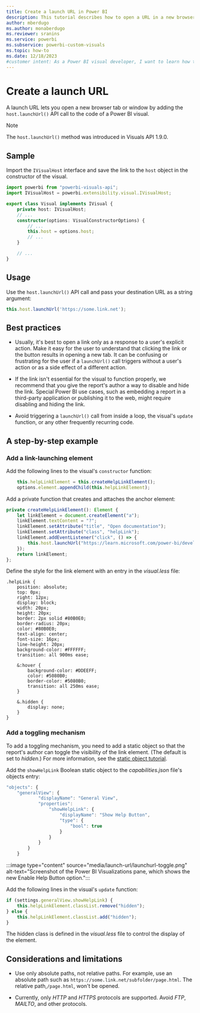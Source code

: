 ```yaml
---
title: Create a launch URL in Power BI
description: This tutorial describes how to open a URL in a new browser tab by using launch URLs in Power BI visuals.
author: mberdugo
ms.author: monaberdugo
ms.reviewer: sranins
ms.service: powerbi
ms.subservice: powerbi-custom-visuals
ms.topic: how-to
ms.date: 12/18/2023
#customer intent: As a Power BI visual developer, I want to learn how to create a visual that opens a URL in a new browser tab so that I can provide additional information to the user.
---
```


# Create a launch URL

A launch URL lets you open a new browser tab or window by adding the `host.launchUrl()` API call to the code of a Power BI visual.

> [!NOTE]
> The `host.launchUrl()` method was introduced in Visuals API 1.9.0.

## Sample

Import the `IVisualHost` interface and save the link to the `host` object in the constructor of the visual.

```typescript
import powerbi from "powerbi-visuals-api";
import IVisualHost = powerbi.extensibility.visual.IVisualHost;

export class Visual implements IVisual {
    private host: IVisualHost;
    // ...
    constructor(options: VisualConstructorOptions) {
        // ...
        this.host = options.host;
        // ...
    }

    // ...
}
```

## Usage

Use the `host.launchUrl()` API call and pass your destination URL as a string argument:

```typescript
this.host.launchUrl('https://some.link.net');
```

## Best practices

* Usually, it's best to open a link only as a response to a user's explicit action. Make it easy for the user to understand that clicking the link or the button results in opening a new tab. It can be confusing or frustrating for the user if a `launchUrl()` call triggers without a user's action or as a side effect of a different action.

* If the link isn't essential for the visual to function properly, we recommend that you give the report's author a way to disable and hide the link. Special Power BI use cases, such as embedding a report in a third-party application or publishing it to the web, might require disabling and hiding the link.

* Avoid triggering a `launchUrl()` call from inside a loop, the visual's `update` function, or any other frequently recurring code.

## A step-by-step example

### Add a link-launching element

Add the following lines to the visual's `constructor` function:

```typescript
    this.helpLinkElement = this.createHelpLinkElement();
    options.element.appendChild(this.helpLinkElement);
```

Add a private function that creates and attaches the anchor element:

```typescript
private createHelpLinkElement(): Element {
    let linkElement = document.createElement("a");
    linkElement.textContent = "?";
    linkElement.setAttribute("title", "Open documentation");
    linkElement.setAttribute("class", "helpLink");
    linkElement.addEventListener("click", () => {
        this.host.launchUrl("https://learn.microsoft.com/power-bi/developer/visuals/custom-visual-develop-tutorial");
    });
    return linkElement;
};
```

Define the style for the link element with an entry in the *visual.less* file:

```less
.helpLink {
    position: absolute;
    top: 0px;
    right: 12px;
    display: block;
    width: 20px;
    height: 20px;
    border: 2px solid #80B0E0;
    border-radius: 20px;
    color: #80B0E0;
    text-align: center;
    font-size: 16px;
    line-height: 20px;
    background-color: #FFFFFF;
    transition: all 900ms ease;

    &:hover {
        background-color: #DDEEFF;
        color: #5080B0;
        border-color: #5080B0;
        transition: all 250ms ease;
    }

    &.hidden {
        display: none;
    }
}
```

### Add a toggling mechanism

To add a toggling mechanism, you need to add a static object so that the report's author can toggle the visibility of the link element. (The default is set to *hidden*.) For more information, see the [static object tutorial](https://microsoft.github.io/PowerBI-visuals/docs/concepts/objects-and-properties).

Add the `showHelpLink` Boolean static object to the *capabilities.json* file's objects entry:

```typescript
"objects": {
    "generalView": {
            "displayName": "General View",
            "properties":
                "showHelpLink": {
                    "displayName": "Show Help Button",
                    "type": {
                        "bool": true
                    }
                }
            }
        }
    }
```

:::image type="content" source="media/launch-url/launchurl-toggle.png" alt-text="Screenshot of the Power BI Visualizations pane, which shows the new Enable Help Button option.":::

Add the following lines in the visual's `update` function:

```typescript
if (settings.generalView.showHelpLink) {
    this.helpLinkElement.classList.remove("hidden");
} else {
    this.helpLinkElement.classList.add("hidden");
}
```

The hidden class is defined in the *visual.less* file to control the display of the element.

## Considerations and limitations

* Use only absolute paths, not relative paths. For example, use an absolute path such as `https://some.link.net/subfolder/page.html`. The relative path,`/page.html`, won't be opened.

* Currently, only *HTTP* and *HTTPS* protocols are supported. Avoid *FTP*, *MAILTO*, and other protocols.
